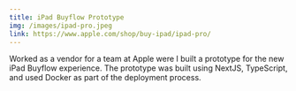 ```yaml
---
title: iPad Buyflow Prototype
img: /images/ipad-pro.jpeg
link: https://www.apple.com/shop/buy-ipad/ipad-pro/
---
```


Worked as a vendor for a team at Apple were I built a prototype for the new iPad Buyflow experience. The prototype was built using NextJS, TypeScript, and used Docker as part of the deployment process.
